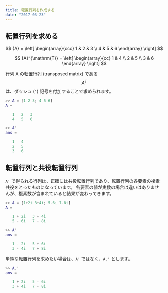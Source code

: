 ```yaml
---
title: 転置行列を作成する
date: "2017-03-23"
---
```


転置行列を求める
----

$$
  {A} = \left[
    \begin{array}{ccc}
      1 & 2 & 3 \\
      4 & 5 & 6
    \end{array}
  \right]
$$

$$
  {A}^{\mathrm{T}} = \left[
    \begin{array}{cc}
      1 & 4 \\
      2 & 5 \\
      3 & 6
    \end{array}
  \right]
$$

行列 A の転置行列 (transposed matrix) である $$A^T$$ は、ダッシュ (`'`) 記号を付加することで求められます。

~~~ matlab
>> A = [1 2 3; 4 5 6]
A =

   1   2   3
   4   5   6

>> A'
ans =

   1   4
   2   5
   3   6
~~~

転置行列と共役転置行列
----

`A'` で得られる行列は、正確には共役転置行列であり、転置行列の各要素の複素共役をとったものになっています。
各要素の値が実数の場合は違いはありませんが、複素数が含まれていると結果が変わってきます。

~~~ matlab
>> A = [1+2i 3+4i; 5-6i 7-8i]
A =

   1 + 2i   3 + 4i
   5 - 6i   7 - 8i

>> A'
ans =

   1 - 2i   5 + 6i
   3 - 4i   7 + 8i
~~~

単純な転置行列を求めたい場合は、`A'` ではなく、`A.'` とします。

~~~ matlab
>> A.'
ans =

   1 + 2i   5 - 6i
   3 + 4i   7 - 8i
~~~

